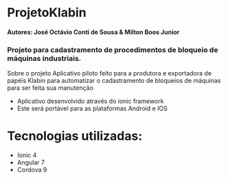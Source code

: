 # ProjetoKlabin
#### Autores: José Octávio Conti de Sousa & Milton Boos Junior

### Projeto para cadastramento de procedimentos de bloqueio de máquinas industriais.
Sobre o projeto
Aplicativo piloto feito para a produtora e exportadora de papéis Klabin para automatizar o cadastramento de bloqueios de máquinas para ser feita sua manutenção

- Aplicativo desenvolvido através do ionic framework 
- Este será portável para as plataformas Android e IOS

# Tecnologias utilizadas:
- Ionic 4
- Angular 7
- Cordova 9
